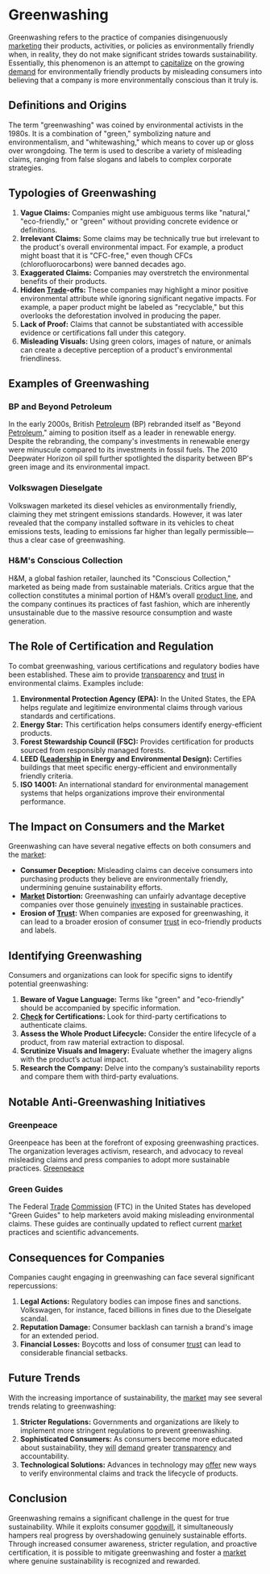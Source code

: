 # Greenwashing

Greenwashing refers to the practice of companies disingenuously [marketing](../m/marketing.md) their products, activities, or policies as environmentally friendly when, in reality, they do not make significant strides towards sustainability. Essentially, this phenomenon is an attempt to [capitalize](../c/capitalize.md) on the growing [demand](../d/demand.md) for environmentally friendly products by misleading consumers into believing that a company is more environmentally conscious than it truly is.

## Definitions and Origins

The term "greenwashing" was coined by environmental activists in the 1980s. It is a combination of "green," symbolizing nature and environmentalism, and "whitewashing," which means to cover up or gloss over wrongdoing. The term is used to describe a variety of misleading claims, ranging from false slogans and labels to complex corporate strategies.

## Typologies of Greenwashing

1. **Vague Claims:** Companies might use ambiguous terms like "natural," "eco-friendly," or "green" without providing concrete evidence or definitions. 
2. **Irrelevant Claims:** Some claims may be technically true but irrelevant to the product's overall environmental impact. For example, a product might boast that it is "CFC-free," even though CFCs (chlorofluorocarbons) were banned decades ago.
3. **Exaggerated Claims:** Companies may overstretch the environmental benefits of their products. 
4. **Hidden [Trade](../t/trade.md)-offs:** These companies may highlight a minor positive environmental attribute while ignoring significant negative impacts. For example, a paper product might be labeled as "recyclable," but this overlooks the deforestation involved in producing the paper.
5. **Lack of Proof:** Claims that cannot be substantiated with accessible evidence or certifications fall under this category.
6. **Misleading Visuals:** Using green colors, images of nature, or animals can create a deceptive perception of a product's environmental friendliness.

## Examples of Greenwashing

### BP and Beyond Petroleum
In the early 2000s, British [Petroleum](../p/petroleum.md) (BP) rebranded itself as "Beyond [Petroleum](../p/petroleum.md)," aiming to position itself as a leader in renewable energy. Despite the rebranding, the company's investments in renewable energy were minuscule compared to its investments in fossil fuels. The 2010 Deepwater Horizon oil spill further spotlighted the disparity between BP's green image and its environmental impact.

### Volkswagen Dieselgate
Volkswagen marketed its diesel vehicles as environmentally friendly, claiming they met stringent emissions standards. However, it was later revealed that the company installed software in its vehicles to cheat emissions tests, leading to emissions far higher than legally permissible—thus a clear case of greenwashing.

### H&M's Conscious Collection
H&M, a global fashion retailer, launched its "Conscious Collection," marketed as being made from sustainable materials. Critics argue that the collection constitutes a minimal portion of H&M’s overall [product line](../p/product_line.md), and the company continues its practices of fast fashion, which are inherently unsustainable due to the massive resource consumption and waste generation.

## The Role of Certification and Regulation

To combat greenwashing, various certifications and regulatory bodies have been established. These aim to provide [transparency](../t/transparency.md) and [trust](../t/trust.md) in environmental claims. Examples include:

1. **Environmental Protection Agency (EPA):** In the United States, the EPA helps regulate and legitimize environmental claims through various standards and certifications.
2. **Energy Star:** This certification helps consumers identify energy-efficient products.
3. **Forest Stewardship Council (FSC):** Provides certification for products sourced from responsibly managed forests.
4. **LEED ([Leadership](../l/leadership.md) in Energy and Environmental Design):** Certifies buildings that meet specific energy-efficient and environmentally friendly criteria.
5. **ISO 14001:** An international standard for environmental management systems that helps organizations improve their environmental performance.

## The Impact on Consumers and the Market

Greenwashing can have several negative effects on both consumers and the [market](../m/market.md):

- **Consumer Deception:** Misleading claims can deceive consumers into purchasing products they believe are environmentally friendly, undermining genuine sustainability efforts.
- **[Market](../m/market.md) Distortion:** Greenwashing can unfairly advantage deceptive companies over those genuinely [investing](../i/investing.md) in sustainable practices.
- **Erosion of [Trust](../t/trust.md):** When companies are exposed for greenwashing, it can lead to a broader erosion of consumer [trust](../t/trust.md) in eco-friendly products and labels.

## Identifying Greenwashing

Consumers and organizations can look for specific signs to identify potential greenwashing:

1. **Beware of Vague Language:** Terms like "green" and "eco-friendly" should be accompanied by specific information.
2. **[Check](../c/check.md) for Certifications:** Look for third-party certifications to authenticate claims.
3. **Assess the Whole Product Lifecycle:** Consider the entire lifecycle of a product, from raw material extraction to disposal.
4. **Scrutinize Visuals and Imagery:** Evaluate whether the imagery aligns with the product’s actual impact.
5. **Research the Company:** Delve into the company’s sustainability reports and compare them with third-party evaluations.

## Notable Anti-Greenwashing Initiatives

### Greenpeace
Greenpeace has been at the forefront of exposing greenwashing practices. The organization leverages activism, research, and advocacy to reveal misleading claims and press companies to adopt more sustainable practices. [Greenpeace](https://www.greenpeace.org/international/)

### Green Guides
The Federal [Trade](../t/trade.md) [Commission](../c/commission.md) (FTC) in the United States has developed "Green Guides" to help marketers avoid making misleading environmental claims. These guides are continually updated to reflect current [market](../m/market.md) practices and scientific advancements.

## Consequences for Companies

Companies caught engaging in greenwashing can face several significant repercussions:

1. **Legal Actions:** Regulatory bodies can impose fines and sanctions. Volkswagen, for instance, faced billions in fines due to the Dieselgate scandal.
2. **Reputation Damage:** Consumer backlash can tarnish a brand's image for an extended period. 
3. **Financial Losses:** Boycotts and loss of consumer [trust](../t/trust.md) can lead to considerable financial setbacks.

## Future Trends

With the increasing importance of sustainability, the [market](../m/market.md) may see several trends relating to greenwashing:

1. **Stricter Regulations:** Governments and organizations are likely to implement more stringent regulations to prevent greenwashing.
2. **Sophisticated Consumers:** As consumers become more educated about sustainability, they [will](../w/will.md) [demand](../d/demand.md) greater [transparency](../t/transparency.md) and accountability.
3. **Technological Solutions:** Advances in technology may [offer](../o/offer.md) new ways to verify environmental claims and track the lifecycle of products.

## Conclusion

Greenwashing remains a significant challenge in the quest for true sustainability. While it exploits consumer [goodwill](../g/goodwill.md), it simultaneously hampers real progress by overshadowing genuinely sustainable efforts. Through increased consumer awareness, stricter regulation, and proactive certification, it is possible to mitigate greenwashing and foster a [market](../m/market.md) where genuine sustainability is recognized and rewarded.